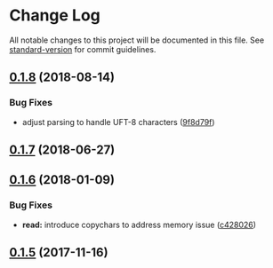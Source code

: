 # Change Log

All notable changes to this project will be documented in this file. See [standard-version](https://github.com/conventional-changelog/standard-version) for commit guidelines.

<a name="0.1.8"></a>
## [0.1.8](https://github.com/dcos-labs/recordio/compare/v0.1.7...v0.1.8) (2018-08-14)


### Bug Fixes

* adjust parsing to handle UFT-8 characters ([9f8d79f](https://github.com/dcos-labs/recordio/commit/9f8d79f))



<a name="0.1.7"></a>
## [0.1.7](https://github.com/dcos-labs/recordio/compare/v0.1.6...v0.1.7) (2018-06-27)



<a name="0.1.6"></a>
## [0.1.6](https://github.com/dcos-labs/recordio/compare/v0.1.5...v0.1.6) (2018-01-09)


### Bug Fixes

* **read:** introduce copychars to address memory issue ([c428026](https://github.com/dcos-labs/recordio/commit/c428026))



<a name="0.1.5"></a>
## [0.1.5](https://github.com/dcos-labs/recordio/compare/v0.1.4...v0.1.5) (2017-11-16)
